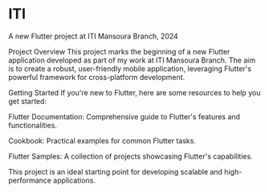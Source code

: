 # ITI

A new Flutter project at ITI Mansoura Branch, 2024

Project Overview
This project marks the beginning of a new Flutter application developed as part of my work at ITI Mansoura Branch. The aim is to create a robust, user-friendly mobile application, leveraging Flutter's powerful framework for cross-platform development.

Getting Started
If you're new to Flutter, here are some resources to help you get started:

Flutter Documentation: Comprehensive guide to Flutter's features and functionalities.

Cookbook: Practical examples for common Flutter tasks.

Flutter Samples: A collection of projects showcasing Flutter's capabilities.

This project is an ideal starting point for developing scalable and high-performance applications.
